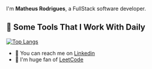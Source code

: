 I'm **Matheus Rodrigues**, a FullStack software developer.

## 🚀 Some Tools That I Work With Daily
[![Top Langs](https://github-readme-stats.vercel.app/api/top-langs/?username=matheus-rodrigues00&layout=compact)](https://github.com/matheus-rodrigues00/github-readme-stats)

- 💼 You can reach me on [Linkedin](https://www.linkedin.com/in/matheus-software-developer/)
- 🎯 I'm huge fan of [LeetCode](https://leetcode.com/matheus-rodrigues00/)
